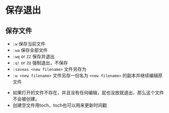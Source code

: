 # 保存退出

## 保存文件

- `:w` 保存当前文件
- `:wa` 保存全部文件
- `:wq` or `ZZ` 保存并退出
- `:q!` or `ZQ` 强制退出，不保存
- `:saveas <new filename>` 文件另存为
- `:w <new filename>` 文件另存一份名为 `<new filename>` 的副本并继续编辑原文件

* 如果打开的文件不存在，并且没有任何编辑，屁也没放就退出，那么这个文件不会被创建。
* 创建空文件用toch，toch也可以用来更新时间戳
